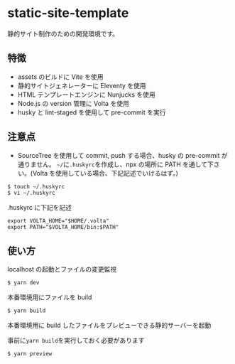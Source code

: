 # static-site-template

静的サイト制作のための開発環境です。

## 特徴

- assets のビルドに Vite を使用
- 静的サイトジェネレーターに Eleventy を使用
- HTML テンプレートエンジンに Nunjucks を使用
- Node.js の version 管理に Volta を使用
- husky と lint-staged を使用して pre-commit を実行

## 注意点

- SourceTree を使用して commit, push する場合、husky の pre-commit が通りません。
  `~/`に`.huskyrc`を作成し、npx の場所に PATH を通して下さい。(Volta を使用している場合、下記記述でいけるはず。)

```sh
$ touch ~/.huskyrc
$ vi ~/.huskyrc
```

.huskyrc に下記を記述

```
export VOLTA_HOME="$HOME/.volta"
export PATH="$VOLTA_HOME/bin:$PATH"
```

## 使い方

localhost の起動とファイルの変更監視

```sh
$ yarn dev
```

本番環境用にファイルを build

```sh
$ yarn build
```

本番環境用に build したファイルをプレビューできる静的サーバーを起動

事前に`yarn build`を実行しておく必要があります

```sh
$ yarn preview
```
